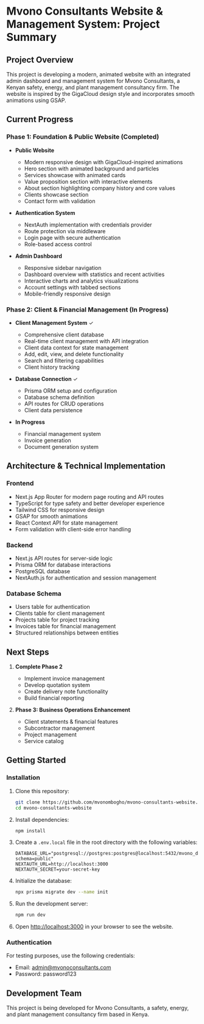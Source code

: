 # Mvono Consultants Website & Management System: Project Summary

## Project Overview

This project is developing a modern, animated website with an integrated admin dashboard and management system for Mvono Consultants, a Kenyan safety, energy, and plant management consultancy firm. The website is inspired by the GigaCloud design style and incorporates smooth animations using GSAP.

## Current Progress

### Phase 1: Foundation & Public Website (Completed)
- **Public Website**
  - Modern responsive design with GigaCloud-inspired animations
  - Hero section with animated background and particles
  - Services showcase with animated cards
  - Value proposition section with interactive elements
  - About section highlighting company history and core values
  - Clients showcase section
  - Contact form with validation

- **Authentication System**
  - NextAuth implementation with credentials provider
  - Route protection via middleware
  - Login page with secure authentication
  - Role-based access control

- **Admin Dashboard**
  - Responsive sidebar navigation
  - Dashboard overview with statistics and recent activities
  - Interactive charts and analytics visualizations
  - Account settings with tabbed sections
  - Mobile-friendly responsive design

### Phase 2: Client & Financial Management (In Progress)
- **Client Management System** ✓
  - Comprehensive client database
  - Real-time client management with API integration
  - Client data context for state management
  - Add, edit, view, and delete functionality
  - Search and filtering capabilities
  - Client history tracking

- **Database Connection** ✓
  - Prisma ORM setup and configuration
  - Database schema definition
  - API routes for CRUD operations
  - Client data persistence

- **In Progress**
  - Financial management system
  - Invoice generation
  - Document generation system

## Architecture & Technical Implementation

### Frontend
- Next.js App Router for modern page routing and API routes
- TypeScript for type safety and better developer experience
- Tailwind CSS for responsive design
- GSAP for smooth animations
- React Context API for state management
- Form validation with client-side error handling

### Backend
- Next.js API routes for server-side logic
- Prisma ORM for database interactions
- PostgreSQL database
- NextAuth.js for authentication and session management

### Database Schema
- Users table for authentication
- Clients table for client management
- Projects table for project tracking
- Invoices table for financial management
- Structured relationships between entities

## Next Steps

1. **Complete Phase 2**
   - Implement invoice management
   - Develop quotation system
   - Create delivery note functionality
   - Build financial reporting

2. **Phase 3: Business Operations Enhancement**
   - Client statements & financial features
   - Subcontractor management
   - Project management
   - Service catalog

## Getting Started

### Installation

1. Clone this repository:
   ```bash
   git clone https://github.com/mvonombogho/mvono-consultants-website.git
   cd mvono-consultants-website
   ```

2. Install dependencies:
   ```bash
   npm install
   ```

3. Create a `.env.local` file in the root directory with the following variables:
   ```
   DATABASE_URL="postgresql://postgres:postgres@localhost:5432/mvono_db?schema=public"
   NEXTAUTH_URL=http://localhost:3000
   NEXTAUTH_SECRET=your-secret-key
   ```

4. Initialize the database:
   ```bash
   npx prisma migrate dev --name init
   ```

5. Run the development server:
   ```bash
   npm run dev
   ```

6. Open [http://localhost:3000](http://localhost:3000) in your browser to see the website.

### Authentication

For testing purposes, use the following credentials:

- Email: admin@mvonoconsultants.com
- Password: password123

## Development Team

This project is being developed for Mvono Consultants, a safety, energy, and plant management consultancy firm based in Kenya.
